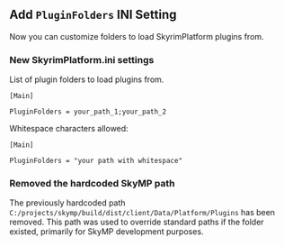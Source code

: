 ## Add `PluginFolders` INI Setting

Now you can customize folders to load SkyrimPlatform plugins from.

### New SkyrimPlatform.ini settings

List of plugin folders to load plugins from.

```
[Main]

PluginFolders = your_path_1;your_path_2
```

Whitespace characters allowed:

```
[Main]

PluginFolders = "your path with whitespace"
```

### Removed the hardcoded SkyMP path

The previously hardcoded path `C:/projects/skymp/build/dist/client/Data/Platform/Plugins` has been removed. This path was used to override standard paths if the folder existed, primarily for SkyMP development purposes.
